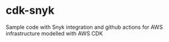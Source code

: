 # cdk-snyk
Sample code with Snyk integration and github actions for AWS infrastructure modelled with AWS CDK
